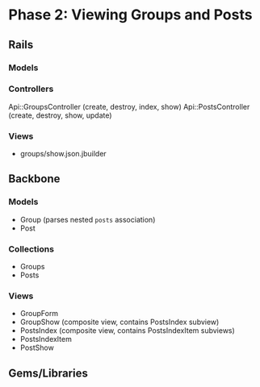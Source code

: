 # Phase 2: Viewing Groups and Posts

## Rails
### Models

### Controllers
Api::GroupsController (create, destroy, index, show)
Api::PostsController (create, destroy, show, update)

### Views
* groups/show.json.jbuilder

## Backbone
### Models
* Group (parses nested `posts` association)
* Post

### Collections
* Groups
* Posts

### Views
* GroupForm
* GroupShow (composite view, contains PostsIndex subview)
* PostsIndex (composite view, contains PostsIndexItem subviews)
* PostsIndexItem
* PostShow

## Gems/Libraries
